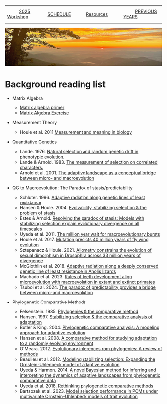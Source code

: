 
|        |        |        |    |
|--------|---------------------------------------------|--------------------|------------------------------------------|
| &nbsp;&nbsp;&nbsp;&nbsp;&nbsp;&nbsp;&nbsp;&nbsp;&nbsp; [2025 Workshop](/index.html) &nbsp;&nbsp;&nbsp;&nbsp;&nbsp;&nbsp;&nbsp;&nbsp;&nbsp; | &nbsp;&nbsp;&nbsp;&nbsp;&nbsp;&nbsp;&nbsp;&nbsp;&nbsp;&nbsp;&nbsp;&nbsp; [SCHEDULE](/2025/schedule.html) &nbsp;&nbsp;&nbsp;&nbsp;&nbsp;&nbsp;&nbsp;&nbsp;&nbsp; | &nbsp;&nbsp;&nbsp;&nbsp;&nbsp;&nbsp;&nbsp;&nbsp;&nbsp;&nbsp;&nbsp;&nbsp; [Resources](/2025/resources.html) &nbsp;&nbsp;&nbsp;&nbsp;&nbsp;&nbsp;&nbsp;&nbsp;&nbsp; | &nbsp;&nbsp;&nbsp;&nbsp;&nbsp;&nbsp;&nbsp;&nbsp;&nbsp; [PREVIOUS YEARS](2025/previous.md) &nbsp;&nbsp;&nbsp;&nbsp;&nbsp;&nbsp; |


<div align="left">
<img src="../media/SWVirginiaMtns.jpg" alt="[Southwest Virigina Mountains]">
</div>


# Background reading list #

* Matrix Algebra
  * [Matrix algebra primer](/2025/otherresources/Appendix1.pdf)
  * [Matrix Algebra Exercise](/2025/otherresources/Matrix_algebra_session_rev2.Rmd)
  
* Measurement Theory
  * Houle et al. 2011 [Measurement and meaning in biology](https://www.bio.fsu.edu/dhoule/Publications/Houle@@11Measurement.pdf)
  
* Quantitative Genetics
  * Lande. 1976. [Natural selection and random genetic drift in phenotypic evolution.](/papers/Lande1976NaturalSelection&RandomGeneticDriftonPhenotypicCharacters.pdf)
  * Lande & Arnold. 1983. [The measurement of selection on correlated characters.](https://stevanjarnold.com/wp-content/uploads/2021/05/The_Measurement_of_Selection_on_Correlated_Charact.pdf)
  * Arnold et al. 2001. [The adaptive landscape as a conceptual bridge between micro- and macroevolution](https://stevanjarnold.com/wp-content/uploads/2021/05/10.1.1.482.4209.pdf)

* QG to Macroevolution: The Paradox of stasis/predictability
  * Schluter. 1996. [Adaptive radiation along genetic lines of least resistance](https://www.zoology.ubc.ca/~schluter/reprints/schluter%201996%20evolution%20genetic%20lines%20least%20resistance.pdf)
  * Hansen & Houle. 2004. [Evolvability, stabilizing selection & the problem of stasis](/papers/HansenHoule2004EvolvabilityStabilizingSelection&ProblemofStasis.pdf)
  * Estes & Arnold. [Resolving the paradox of stasis: Models with stabilizing selection explain evolutionary divergence on all timescales](http://plethodon.science.oregonstate.edu/docs/Estes_2007.pdf)
  * Uyeda et al. 2011. [The million year wait for macroevolutionary bursts](/papers/Uyedaetal2011TheMillionYearWaitforMacroevolutionaryBursts.pdf)
  * Houle et al. 2017. [Mutation predicts 40 million years of fly wing evolution](/papers/Houleetal2017/MutationPredicts40MillionYears.pdf)
  * Sztepanacz & Houle. 2021. [Allometry constrains the evolution of sexual dimorphism in Drosophila across 33 million years of divergence](https://www.bio.fsu.edu/dhoule/Publications/Sztepanacz@Houle21.pdf)
  * McGlothlin et al. 2018. [Adaptive radiation along a deeply conserved genetic line of least resistance in Anolis lizards](https://www.mcglothlin.biol.vt.edu/wp-content/uploads/2018/12/evl2018.pdf)
  * Machado et al. 2023. [Rules of teeth development align microevolution with macroevolution in extant and extinct primates](/papers/Machadoetal2023RulesofTeethDevelopmentAlignMicroevolutionWithMacroevolutioninPrimates.pdf)
  * Tsuboi et al. 2024. [The paradox of predictability provides a bridge between micro-and macroevolution](/papers/Tsuboietal2024TheParadoxofPredictability.pdf)
  
* Phylogenetic Comparative Methods
  * Felsenstein. 1985. [Phylogenies & the comparative method](/papers/Felsenstein1985Phylogenies&TheComparativeMethod.pdf)
  * Hansen. 1997. [Stabilizing selection & the comparative analysis of adaptation](/papers/Hansen1997StabilizingSelection&theComparativeAnalysisOfAdaptation.pdf)
  * Butler & King. 2004. [Phylogenetic comparative analysis: A modeling approach for adaptive evolution](http://www2.hawaii.edu/~mbutler/PDFs/ButlerKing04.pdf)
  * Hansen et al. 2008. [A comparative method for studying adaptation to a randomly evolving environment](/papers/Hansenetal2008AComparativeMethodForStudyingAdaptationtoaRandomlyEvolvingEnvironment.pdf)
  * O'Meara. 2012. [Evolutionary inferences rom phylogenies: A review of methods](/papers/OMeara2012EvolutionaryInferencesfromPhylogeniesReview.pdf)
  * Beaulieu et al. 2012. [Modeling stabilizing selection: Expanding the Ornstein-Uhlenbeck model of adaptive evolution](https://d1wqtxts1xzle7.cloudfront.net/33309561/Beaulieu_et_at_2012-libre.pdf?1395771266=&response-content-disposition=inline%3B+filename%3DModeling_stabilizing_selection_expanding.pdf&Expires=1749056592&Signature=eqGhndc-dTWhWAqxfcq-vucLpsUfGMQq8Hv~sTUwKokfHDAj4qxdgWl-zU4C4fpsJzJ2YCVn9MWlLyD-C1wJwEnZJdaVyVVv-TOaWGBzpVSGhLypviKv1mk-0tKZWxaWepz3Vqv3KDNpK3v96a4tfz96pPYwlcU5PG3kcj0U6~2ahtIYfakqSGxqrxXJyYEC2v4SI2WjNgXCmL2YR~Qya3ZZA7W4ChYzDFMfgUq-6dY34rVRyRQx-3iF5wt-9ZdZUMYJf6REozdRjdSLKZBiqYP1Kya73k3LnwLAZkyXP-lS2pfAReK5SsPJ~ZG5qXN3DyGrGRuYhW15UG77jLImUw__&Key-Pair-Id=APKAJLOHF5GGSLRBV4ZA)
  * Uyeda & Harmon. 2014. [A novel Bayesian method for inferring and interpreting the dynamics of adaptive landscapes from phylogenetic comparative data](https://lukejharmon.github.io/assets/Syst%20Biol-2014-Uyeda-902-18.pdf)
  * Uyeda et al. 2018. [Rethinking phylogenetic comparative methods](/papers/Uyedaetal2018RethinkingPCMs.pdf)
  * Bartsozek et al. 2023. [Model selection performance in PCMs under
multivariate Ornstein–Uhlenbeck models of trait evolution](/papers/Bartoszeketal2023ModelSelectionPerformanceinPhylogeneticComparativeMethodsUnderMultivariateOrnstein-UhlenbeckModelsofTraitEvolution.pdf)
  